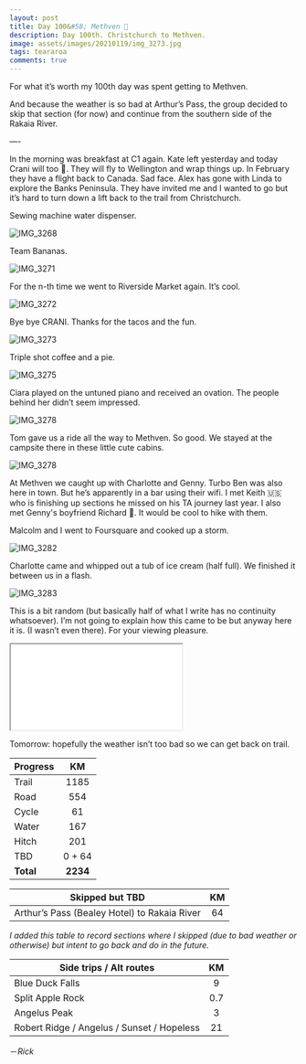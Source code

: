 ```yaml
---
layout: post
title: Day 100&#58; Methven 💯
description: Day 100th. Christchurch to Methven. 
image: assets/images/20210119/img_3273.jpg
tags: teararoa
comments: true
---
```


For what it’s worth my 100th day was spent getting to Methven. 

And because the weather is so bad at Arthur’s Pass, the group decided to skip that section (for now) and continue from the southern side of the Rakaia River. 

—-

In the morning was breakfast at C1 again. Kate left yesterday and today Crani will too 🥲. They will fly to Wellington and wrap things up. In February they have a flight back to Canada. Sad face. Alex has gone with Linda to explore the Banks Peninsula. They have invited me and I wanted to go but it’s hard to turn down a lift back to the trail from Christchurch. 

Sewing machine water dispenser. 

![IMG_3268](/assets/images/20210119/img_3268.jpg)

Team Bananas. 

![IMG_3271](/assets/images/20210119/img_3271.jpg)

For the n-th time we went to Riverside Market again. It’s cool. 

![IMG_3272](/assets/images/20210119/img_3272.jpg)

Bye bye CRANI. Thanks for the tacos and the fun. 

![IMG_3273](/assets/images/20210119/img_3273.jpg)

Triple shot coffee and a pie. 

![IMG_3275](/assets/images/20210119/img_3275.jpg)

Ciara played on the untuned piano and received an ovation. The people behind her didn’t seem impressed. 

![IMG_3278](/assets/images/20210119/img_3278.jpg)

Tom gave us a ride all the way to Methven. So good. We stayed at the campsite there in these little cute cabins. 

![IMG_3278](/assets/images/20210119/img_3281.jpg)

At Methven we caught up with Charlotte and Genny. Turbo Ben was also here in town. But he’s apparently in a bar using their wifi. I met Keith 🇺🇸 who is finishing up sections he missed on his TA journey last year. I also met Genny's boyfriend Richard 🏴󠁧󠁢󠁥󠁮󠁧󠁿. It would be cool to hike with them. 

Malcolm and I went to Foursquare and cooked up a storm. 

![IMG_3282](/assets/images/20210119/img_3282.jpg)

Charlotte came and whipped out a tub of ice cream (half full). We finished it between us in a flash. 

![IMG_3283](/assets/images/20210119/img_3283.jpg)

This is a bit random (but basically half of what I write has no continuity whatsoever). I’m not going to explain how this came to be but anyway here it is. (I wasn’t even there). For your viewing pleasure. 

<iframe width=“420” height=“240”
src=“https://www.youtube.com/embed/8vYF0O46bCM”>
</iframe>

Tomorrow: hopefully the weather isn’t too bad so we can get back on trail.



| Progress | KM |
| ---- |:----:|
| Trail | 1185 |
| Road | 554 |
| Cycle | 61 |
| Water | 167 |
| Hitch | 201 |
| TBD | 0 + 64 |
| **Total** | **2234** |

| Skipped but TBD | KM |
| ---- |:----:|
| Arthur’s Pass (Bealey Hotel) to Rakaia River | 64 |

_I added this table to record sections where I skipped (due to bad weather or otherwise) but intent to go back and do in the future._

| Side trips / Alt routes | KM |
| ---- |:----:|
| Blue Duck Falls | 9 |
| Split Apple Rock | 0.7 |
| Angelus Peak | 3 |
| Robert Ridge / Angelus / Sunset / Hopeless | 21 |




－_Rick_